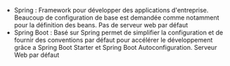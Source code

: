 - Spring : Framework pour développer des applications d'entreprise. Beaucoup de configuration de base est demandée comme notamment pour la définition des beans. Pas de serveur web par défaut
- Spring Boot : Basé sur Spring permet de simplifier la configuration et de fournir des conventions par défaut pour accélérer le développement grâce a Spring Boot Starter et Spring Boot Autoconfiguration. Serveur Web par défaut